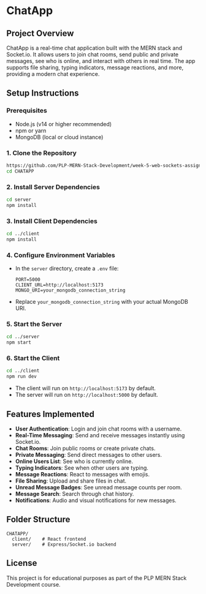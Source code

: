 # ChatApp

## Project Overview
ChatApp is a real-time chat application built with the MERN stack and Socket.io. It allows users to join chat rooms, send public and private messages, see who is online, and interact with others in real time. The app supports file sharing, typing indicators, message reactions, and more, providing a modern chat experience.

## Setup Instructions

### Prerequisites
- Node.js (v14 or higher recommended)
- npm or yarn
- MongoDB (local or cloud instance)

### 1. Clone the Repository
```bash
https://github.com/PLP-MERN-Stack-Development/week-5-web-sockets-assignment-Musenya31.git
cd CHATAPP
```

### 2. Install Server Dependencies
```bash
cd server
npm install
```

### 3. Install Client Dependencies
```bash
cd ../client
npm install
```

### 4. Configure Environment Variables
- In the `server` directory, create a `.env` file:
  ```env
  PORT=5000
  CLIENT_URL=http://localhost:5173
  MONGO_URI=your_mongodb_connection_string
  ```
- Replace `your_mongodb_connection_string` with your actual MongoDB URI.

### 5. Start the Server
```bash
cd ../server
npm start
```

### 6. Start the Client
```bash
cd ../client
npm run dev
```

- The client will run on `http://localhost:5173` by default.
- The server will run on `http://localhost:5000` by default.

## Features Implemented
- **User Authentication**: Login and join chat rooms with a username.
- **Real-Time Messaging**: Send and receive messages instantly using Socket.io.
- **Chat Rooms**: Join public rooms or create private chats.
- **Private Messaging**: Send direct messages to other users.
- **Online Users List**: See who is currently online.
- **Typing Indicators**: See when other users are typing.
- **Message Reactions**: React to messages with emojis.
- **File Sharing**: Upload and share files in chat.
- **Unread Message Badges**: See unread message counts per room.
- **Message Search**: Search through chat history.
- **Notifications**: Audio and visual notifications for new messages.

## Folder Structure
```
CHATAPP/
  client/    # React frontend
  server/    # Express/Socket.io backend
```

## License
This project is for educational purposes as part of the PLP MERN Stack Development course. 